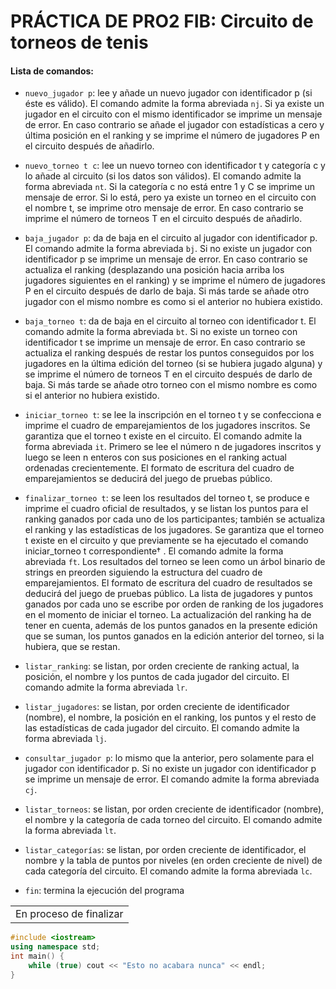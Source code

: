 # PRÁCTICA DE PRO2 FIB: Circuito de torneos de tenis

#### Lista de comandos:

- `nuevo_jugador p`: lee y añade un nuevo jugador con identificador p (si éste es
válido). El comando admite la forma abreviada `nj`. Si ya existe un jugador en el
circuito con el mismo identificador se imprime un mensaje de error. En caso contrario se añade el jugador con estadísticas a cero y última posición en el ranking y
se imprime el número de jugadores P en el circuito después de añadirlo.

- `nuevo_torneo t c`: lee un nuevo torneo con identificador t y categoría c y lo
añade al circuito (si los datos son válidos). El comando admite la forma abreviada
`nt`. Si la categoría c no está entre 1 y C se imprime un mensaje de error. Si lo está,
pero ya existe un torneo en el circuito con el nombre t, se imprime otro mensaje de
error. En caso contrario se imprime el número de torneos T en el circuito después
de añadirlo.

- `baja_jugador p`: da de baja en el circuito al jugador con identificador p. El comando admite la forma abreviada `bj`. Si no existe un jugador con identificador
p se imprime un mensaje de error. En caso contrario se actualiza el ranking (desplazando una posición hacia arriba los jugadores siguientes en el ranking) y se
imprime el número de jugadores P en el circuito después de darlo de baja. Si más
tarde se añade otro jugador con el mismo nombre es como si el anterior no hubiera
existido.

- `baja_torneo t`: da de baja en el circuito al torneo con identificador t. El comando
admite la forma abreviada `bt`. Si no existe un torneo con identificador t se imprime
un mensaje de error. En caso contrario se actualiza el ranking después de restar los
puntos conseguidos por los jugadores en la última edición del torneo (si se hubiera
jugado alguna) y se imprime el número de torneos T en el circuito después de
darlo de baja. Si más tarde se añade otro torneo con el mismo nombre es como si
el anterior no hubiera existido.

- `iniciar_torneo t`: se lee la inscripción en el torneo t y se confecciona e imprime
el cuadro de emparejamientos de los jugadores inscritos. Se garantiza que el torneo
t existe en el circuito. El comando admite la forma abreviada `it`. Primero se lee el
número n de jugadores inscritos y luego se leen n enteros con sus posiciones en
el ranking actual ordenadas crecientemente. El formato de escritura del cuadro de
emparejamientos se deducirá del juego de pruebas público.

- `finalizar_torneo t`: se leen los resultados del torneo t, se produce e imprime
el cuadro oficial de resultados, y se listan los puntos para el ranking ganados por
cada uno de los participantes; también se actualiza el ranking y las estadísticas de
los jugadores. Se garantiza que el torneo t existe en el circuito y que previamente
se ha ejecutado el comando iniciar_torneo t correspondiente†
. El comando
admite la forma abreviada `ft`. Los resultados del torneo se leen como un árbol
binario de strings en preorden siguiendo la estructura del cuadro de emparejamientos. El formato de escritura del cuadro de resultados se deducirá del juego de
pruebas público. La lista de jugadores y puntos ganados por cada uno se escribe
por orden de ranking de los jugadores en el momento de iniciar el torneo. La actualización del ranking ha de tener en cuenta, además de los puntos ganados en
la presente edición que se suman, los puntos ganados en la edición anterior del
torneo, si la hubiera, que se restan.

- `listar_ranking`: se listan, por orden creciente de ranking actual, la posición, el
nombre y los puntos de cada jugador del circuito. El comando admite la forma
abreviada `lr`.

- `listar_jugadores`: se listan, por orden creciente de identificador (nombre), el
nombre, la posición en el ranking, los puntos y el resto de las estadísticas de cada
jugador del circuito. El comando admite la forma abreviada `lj`.

- `consultar_jugador p`: lo mismo que la anterior, pero solamente para el jugador con identificador p. Si no existe un jugador con identificador p se imprime un
mensaje de error. El comando admite la forma abreviada `cj`.

- `listar_torneos`: se listan, por orden creciente de identificador (nombre), el
nombre y la categoría de cada torneo del circuito. El comando admite la forma
abreviada `lt`.

- `listar_categorías`: se listan, por orden creciente de identificador, el nombre y
la tabla de puntos por niveles (en orden creciente de nivel) de cada categoría del
circuito. El comando admite la forma abreviada `lc`.

- `fin`: termina la ejecución del programa


<table>
    <tr>
        <td>En proceso de finalizar</td>
    </tr>
</table>

```c++
#include <iostream>
using namespace std;
int main() {
    while (true) cout << "Esto no acabara nunca" << endl; 
}
```
